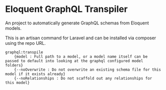 # Eloquent GraphQL Transpiler
An project to automatically generate GraphQL schemas from Eloquent models.

This is an artisan command for Laravel and can be installed via composer using the repo URL.

```
graphql:transpile
    {model : Full path to a model, or a model name itself can be passed to default into looking at the graphql configured model folders}
    {--noOverwrite : Do not overwrite an existing schema file for this model if it exists already}
    {--noRelationships : Do not scaffold out any relationships for this model} 
```
